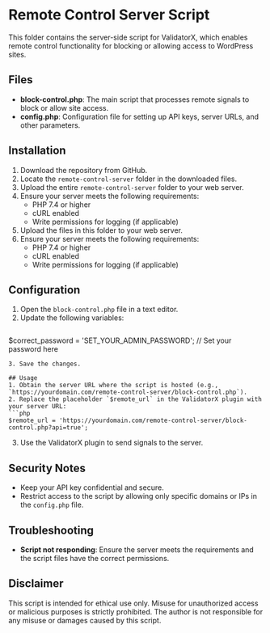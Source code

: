 # Remote Control Server Script

This folder contains the server-side script for ValidatorX, which enables remote control functionality for blocking or allowing access to WordPress sites.

## Files
- **block-control.php**: The main script that processes remote signals to block or allow site access.
- **config.php**: Configuration file for setting up API keys, server URLs, and other parameters.

## Installation
1. Download the repository from GitHub.
2. Locate the `remote-control-server` folder in the downloaded files.
3. Upload the entire `remote-control-server` folder to your web server.
4. Ensure your server meets the following requirements:
   - PHP 7.4 or higher
   - cURL enabled
   - Write permissions for logging (if applicable)
1. Upload the files in this folder to your web server.
2. Ensure your server meets the following requirements:
   - PHP 7.4 or higher
   - cURL enabled
   - Write permissions for logging (if applicable)

## Configuration
1. Open the `block-control.php` file in a text editor.
2. Update the following variables:
   ```php
  $correct_password = 'SET_YOUR_ADMIN_PASSWORD'; // Set your password here
   ```
3. Save the changes.

## Usage
1. Obtain the server URL where the script is hosted (e.g., `https://yourdomain.com/remote-control-server/block-control.php`).
2. Replace the placeholder `$remote_url` in the ValidatorX plugin with your server URL:
   ```php
   $remote_url = 'https://yourdomain.com/remote-control-server/block-control.php?api=true';
   ```
3. Use the ValidatorX plugin to send signals to the server.

## Security Notes
- Keep your API key confidential and secure.
- Restrict access to the script by allowing only specific domains or IPs in the `config.php` file.

## Troubleshooting
- **Script not responding**: Ensure the server meets the requirements and the script files have the correct permissions.


## Disclaimer
This script is intended for ethical use only. Misuse for unauthorized access or malicious purposes is strictly prohibited. The author is not responsible for any misuse or damages caused by this script.

